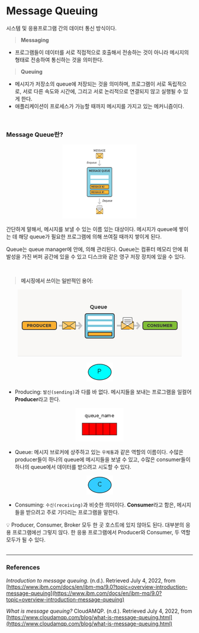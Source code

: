 # **Message Queuing**

시스템 및 응용프로그램 간의 데이터 통신 방식이다.

> **Messaging**
> 
- 프로그램들이 데이터를 서로 직접적으로 호출해서 전송하는 것이 아니라 메시지의 형태로 전송하여 통신하는 것을 의미한다.

> **Queuing**
> 
- 메시지가 저장소의 queue에 저장되는 것을 의미하며, 프로그램이 서로 독립적으로, 서로 다른 속도와 시간에, 그리고 서로 논리적으로 연결되지 않고 실행될 수 있게 한다.
- 애플리케이션이 프로세스가 가능할 때까지 메시지를 가지고 있는 메커니즘이다.

<br>

### Message Queue란?

<p align="center"><img src="resources/Untitled.png" height="200" width="200"></p>

간단하게 말해서, 메시지를 보낼 수 있는 이름 있는 대상이다. 메시지가 queue에 쌓이는 데 해당 queue가 필요한 프로그램에 의해 쓰여질 때까지 쌓이게 된다.

Queue는 queue manager에 안에, 의해 관리된다. Queue는 컴퓨터 메모리 안에 휘발성을 가진 버퍼 공간에 있을 수 있고 디스크와 같은 영구 저장 장치에 있을 수 있다. 

<br>

> **메시징에서 쓰이는 일반적인 용어:**
> 

<p align="center"><img src="resources/Untitled 1.png"></p>

<p align="center"><img src="resources/Untitled 2.png"></p>

- Producing: `발신(sending)`과 다를 바 없다. 메시지들을 보내는 프로그램을 일컬어 **Producer**라고 한다.

<p align="center"><img src="resources/Untitled 3.png" ></p>

- Queue: 메시지 브로커에 상주하고 있는 `우체통`과 같은 역할의 이름이다. 수많은 producer들이 하나의 queue에 메시지들을 보낼 수 있고, 수많은 consumer들이 하나의 queue에서 데이터를 받으려고 시도할 수 있다.

<p align="center"><img src="resources/Untitled 4.png"></p>

- Consuming: `수신(receiving)`과 비슷한 의미이다. **Consumer**라고 함은, 메시지들을 받으려고 주로 기다리는 프로그램을 말한다.

<aside>
💡 Producer, Consumer, Broker 모두 한 곳 호스트에 있지 않아도 된다. 대부분의 응용 프로그램에선 그렇지 않다. 한 응용 프로그램에서 Producer와 Consumer, 두 역할 모두가 될 수 있다.

</aside>

<br>

---

### **References**

*Introduction to message queuing*. (n.d.). Retrieved July 4, 2022, from [https://www.ibm.com/docs/en/ibm-mq/9.0?topic=overview-introduction-message-queuing](https://www.ibm.com/docs/en/ibm-mq/9.0?topic=overview-introduction-message-queuing)

*What is message queuing?* CloudAMQP. (n.d.). Retrieved July 4, 2022, from [https://www.cloudamqp.com/blog/what-is-message-queuing.html](https://www.cloudamqp.com/blog/what-is-message-queuing.html)